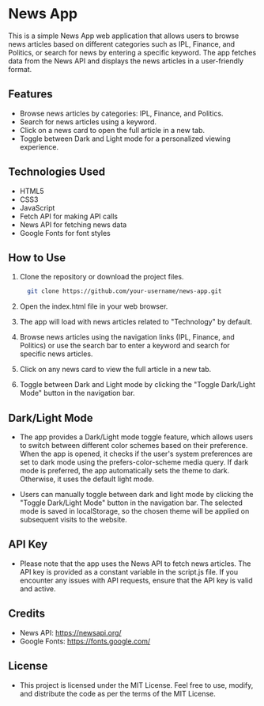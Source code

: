 
# News App

This is a simple News App web application that allows users to browse news articles based on different categories such as IPL, Finance, and Politics, or search for news by entering a specific keyword. The app fetches data from the News API and displays the news articles in a user-friendly format.

## Features

- Browse news articles by categories: IPL, Finance, and Politics.
- Search for news articles using a keyword.
- Click on a news card to open the full article in a new tab.
- Toggle between Dark and Light mode for a personalized viewing experience.

## Technologies Used

- HTML5
- CSS3
- JavaScript
- Fetch API for making API calls
- News API for fetching news data
- Google Fonts for font styles

## How to Use

1. Clone the repository or download the project files.
   ```bash
     git clone https://github.com/your-username/news-app.git
2. Open the index.html file in your web browser.

3. The app will load with news articles related to "Technology" by default.

4. Browse news articles using the navigation links (IPL, Finance, and Politics) or use the search bar to enter a keyword and search for specific news articles.

5. Click on any news card to view the full article in a new tab.

6. Toggle between Dark and Light mode by clicking the "Toggle Dark/Light Mode" button in the navigation bar.

## Dark/Light Mode
  - The app provides a Dark/Light mode toggle feature, which allows users to switch between different color schemes based on their preference. When the app is opened, it checks if the user's system preferences are set to dark mode using the prefers-color-scheme media query. If dark mode is preferred, the app automatically sets the theme to dark. Otherwise, it uses the default light mode.
  
  - Users can manually toggle between dark and light mode by clicking the "Toggle Dark/Light Mode" button in the navigation bar. The selected mode is saved in localStorage, so the chosen theme will be applied on subsequent visits to the website.

## API Key
-  Please note that the app uses the News API to fetch news articles. The API key is provided as a constant variable in the script.js file. If you encounter any issues with API requests, ensure that the API key is valid and active.

## Credits
-  News API: https://newsapi.org/
-  Google Fonts: https://fonts.google.com/

## License
-  This project is licensed under the MIT License. Feel free to use, modify, and distribute the code as per the terms of the MIT License.
